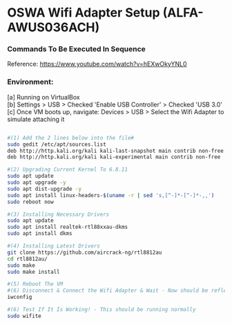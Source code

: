 # OSWA Wifi Adapter Setup (ALFA-AWUS036ACH)

### Commands To Be Executed In Sequence 
Reference: https://www.youtube.com/watch?v=hEXwOkyYNL0

### Environment:
[a] Running on VirtualBox <br />
[b] Settings > USB > Checked 'Enable USB Controller' > Checked 'USB 3.0'<br />
[c] Once VM boots up, navigate: Devices > USB > Select the Wifi Adapter to simulate attaching it <br />

``` bash

#(1) Add the 2 lines below into the file#
sudo gedit /etc/apt/sources.list
deb http://http.kali.org/kali kali-last-snapshot main contrib non-free
deb http://http.kali.org/kali kali-experimental main contrib non-free

#(2) Upgrading Current Kernel To 6.8.11
sudo apt update
sudo apt upgrade -y
sudo apt dist-upgrade -y
sudo apt install linux-headers-$(uname -r | sed 's,[^-]*-[^-]*-,,')
sudo reboot now

#(3) Installing Necessary Drivers 
sudo apt update
sudo apt install realtek-rtl88xxau-dkms
sudo apt install dkms

#(4) Installing Latest Drivers 
git clone https://github.com/aircrack-ng/rtl8812au
cd rtl8812au/
sudo make
sudo make install

#(5) Reboot The VM
#(6) Disconnect & Connect the Wifi Adapter & Wait - Now should be reflected 
iwconfig

#(6) Test If It Is Working! - This should be running normally
sudo wifite

```










